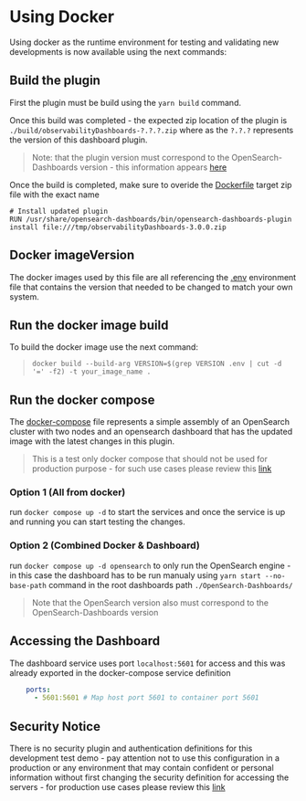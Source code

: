# Using Docker
Using docker as the runtime environment for testing and validating new developments is now available using the next commands:

## Build the plugin
First the plugin must be build using the `yarn build` command.

Once this build was completed - the expected zip location of the plugin is `./build/observabilityDashboards-?.?.?.zip` where as the `?.?.?` represents the version of this dashboard plugin.

> Note: that the plugin version must correspond to the OpenSearch-Dashboards version - this information appears [here](opensearch_dashboards.json)
> 

Once the build is completed, make sure to overide the [Dockerfile](Dockerfile) target zip file with the exact name 
```
# Install updated plugin
RUN /usr/share/opensearch-dashboards/bin/opensearch-dashboards-plugin install file:///tmp/observabilityDashboards-3.0.0.zip
```

## Docker imageVersion
The docker images used by this file are all referencing the [.env](.env) environment file that contains the version that needed to be changed to match your own system. 

## Run the docker image build
To build the docker image use the next command:
> `docker build --build-arg VERSION=$(grep VERSION .env | cut -d '=' -f2) -t your_image_name .`

## Run the docker compose
The [docker-compose](docker-compose.yml) file represents a simple assembly of an OpenSearch cluster with two nodes and an opensearch dashboard that has the updated image with the latest changes in this plugin.
> This is a test only docker compose that should not be used for production purpose - for such use cases please review this [link](https://opensearch.org/docs/latest/install-and-configure/install-opensearch/docker/)

### Option 1 (All from docker)
run `docker compose up -d` to start the services and once the service is up and running you can start testing the changes.

### Option 2 (Combined Docker & Dashboard)
run `docker compose up -d opensearch` to only run the OpenSearch engine - in this case the dashboard has to be run manualy using `yarn start --no-base-path` command in the root dashboards path `./OpenSearch-Dashboards/`

> Note that the OpenSearch version also must correspond to the OpenSearch-Dashboards version

## Accessing the Dashboard
The dashboard service uses port `localhost:5601` for access and this was already exported in the docker-compose service definition
```yaml
    ports:
      - 5601:5601 # Map host port 5601 to container port 5601
```

## Security Notice
There is no security plugin and authentication definitions for this development test demo - pay attention not to use this configuration in a production or any environment that may contain
confident or personal information without first changing the security definition for accessing the servers - for production use cases please review this [link](https://opensearch.org/docs/latest/install-and-configure/install-opensearch/docker/)

